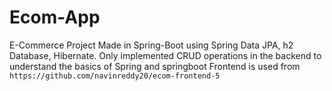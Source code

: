 # Ecom-App
E-Commerce Project Made in Spring-Boot using Spring Data JPA, h2 Database, Hibernate.
Only implemented CRUD operations in the backend to understand the basics of Spring and springboot
Frontend is used from ```https://github.com/navinreddy20/ecom-frontend-5```
